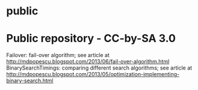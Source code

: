 public
======

Public repository - CC-by-SA 3.0
======

Failover: fail-over algorithm; see article at http://mdpopescu.blogspot.com/2013/06/fail-over-algorithm.html
BinarySearchTimings: comparing different search algorithms; see article at http://mdpopescu.blogspot.com/2013/05/optimization-implementing-binary-search.html
